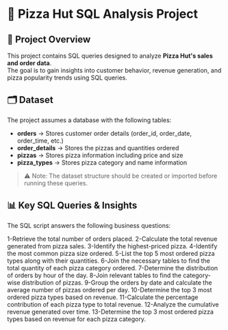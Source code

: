 # 🍕 Pizza Hut SQL Analysis Project

## 📌 Project Overview
This project contains SQL queries designed to analyze **Pizza Hut's sales and order data**.  
The goal is to gain insights into customer behavior, revenue generation, and pizza popularity trends using SQL queries.  

## 🗂️ Dataset
The project assumes a database with the following tables:
- **orders** → Stores customer order details (order_id, order_date, order_time, etc.)
- **order_details** → Stores the pizzas and quantities ordered
- **pizzas** → Stores pizza information including price and size
- **pizza_types** → Stores pizza category and name information

> ⚠️ Note: The dataset structure should be created or imported before running these queries.

## 📊 Key SQL Queries & Insights
The SQL script answers the following business questions:

1-Retrieve the total number of orders placed.
2-Calculate the total revenue generated from pizza sales.
3-Identify the highest-priced pizza.
4-Identify the most common pizza size ordered.
5-List the top 5 most ordered pizza types along with their quantities.
6-Join the necessary tables to find the total quantity of each pizza category ordered.
7-Determine the distribution of orders by hour of the day.
8-Join relevant tables to find the category-wise distribution of pizzas.
9-Group the orders by date and calculate the average number of pizzas ordered per day.
10-Determine the top 3 most ordered pizza types based on revenue.
11-Calculate the percentage contribution of each pizza type to total revenue.
12-Analyze the cumulative revenue generated over time.
13-Determine the top 3 most ordered pizza types based on revenue for each pizza category.

